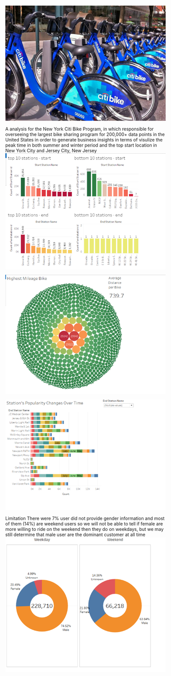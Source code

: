 ![sample screenshot](https://github.com/ThaoLeatherman/CityBike_Tableau/blob/master/citi-bike-station-bikes.jpg)


A analysis for the New York Citi Bike Program, in which responsible for overseeing the largest bike sharing program for 200,000+ data points in the United States in order to generate business insights in terms of visulize the peak time in both summer and winter period and the top start location in New York City and Jersey City, New Jersey
![sample screenshot](https://github.com/ThaoLeatherman/CityBike_Tableau/blob/master/top%20location.PNG)

![sample screenshot](https://github.com/ThaoLeatherman/CityBike_Tableau/blob/master/highest%20mileage%20bike.PNG)


![sample screenshot](https://github.com/ThaoLeatherman/CityBike_Tableau/blob/master/station's%20popularity%20changes%20over%20time.PNG)

Limitation There were 7% user did not provide gender information and most of them (14%) are weekend users so we will not be able to tell if female are more willing to ride on the weekend then they do on weekdays, but we may still determine that male user are the dominant customer at all time
![sample screenshot](https://github.com/ThaoLeatherman/CityBike_Tableau/blob/master/weekend.PNG)
